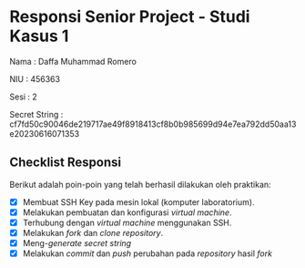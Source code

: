 # Responsi Senior Project - Studi Kasus 1

Nama : Daffa Muhammad Romero  

NIU : 456363  

Sesi : 2

Secret String :  cf7fd50c90046de219717ae49f8918413cf8b0b985699d94e7ea792dd50aa13e20230616071353

## Checklist Responsi

Berikut adalah poin-poin yang telah berhasil dilakukan oleh praktikan:

- [x] Membuat SSH Key pada mesin lokal (komputer laboratorium).
- [x] Melakukan pembuatan dan konfigurasi _virtual machine_.
- [x] Terhubung dengan _virtual machine_ menggunakan SSH.
- [x] Melakukan _fork_ dan _clone_ _repository_.
- [x] Meng-_generate_ _secret string_
- [x] Melakukan _commit_ dan _push_ perubahan pada _repository_ hasil _fork_
